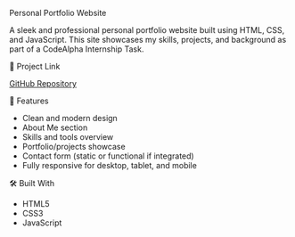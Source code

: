  Personal Portfolio Website

A sleek and professional personal portfolio website built using HTML, CSS, and JavaScript. This site showcases my skills, projects, and background as part of a CodeAlpha Internship Task.

🔗 Project Link

[GitHub Repository](https://github.com/Srikar-81/codealpha_task_portfolio)

 📌 Features

- Clean and modern design
- About Me section
- Skills and tools overview
- Portfolio/projects showcase
- Contact form (static or functional if integrated)
- Fully responsive for desktop, tablet, and mobile

🛠️ Built With

- HTML5
- CSS3
- JavaScript

